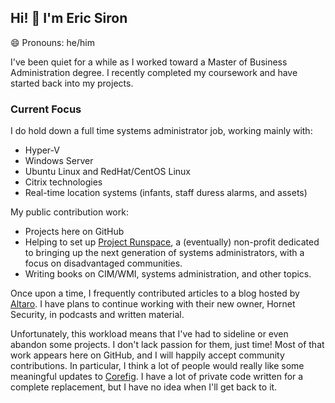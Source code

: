## Hi! 👋 I'm Eric Siron

😄 Pronouns: he/him

I've been quiet for a while as I worked toward a Master of Business Administration degree. I recently completed my coursework and have started back into my projects.

### Current Focus

I do hold down a full time systems administrator job, working mainly with:

* Hyper-V
* Windows Server
* Ubuntu Linux and RedHat/CentOS Linux
* Citrix technologies
* Real-time location systems (infants, staff duress alarms, and assets)

My public contribution work:
* Projects here on GitHub
* Helping to set up [Project Runspace](https://projectrunspace.org), a (eventually) non-profit dedicated to bringing up the next generation of systems administrators, with a focus on disadvantaged communities.
* Writing books on CIM/WMI, systems administration, and other topics.

Once upon a time, I frequently contributed articles to a blog hosted by [Altaro](https://www.altaro.com/hyper-v/author/eric-siron/). I have plans to continue working with their new owner, Hornet Security, in podcasts and written material.
  
Unfortunately, this workload means that I've had to sideline or even abandon some projects. I don't lack passion for them, just time! Most of that work appears here on GitHub, and I will happily accept community contributions. In particular, I think a lot of people would really like some meaningful updates to [Corefig](https://github.com/ejsiron/Corefig). I have a lot of private code written for a complete replacement, but I have no idea when I'll get back to it.

<!--
**ejsiron/ejsiron** is a ✨ _special_ ✨ repository because its `README.md` (this file) appears on your GitHub profile.

Here are some ideas to get you started:

- 🔭 I’m currently working on ...
- 🌱 I’m currently learning ...
- 👯 I’m looking to collaborate on ...
- 🤔 I’m looking for help with ...
- 💬 Ask me about ...
- 📫 How to reach me: ...
- 😄 Pronouns: ...
- ⚡ Fun fact: ...
-->
